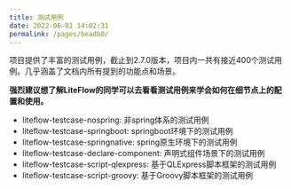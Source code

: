 ```yaml
---
title: 测试用例
date: 2022-06-01 14:02:31
permalink: /pages/beadb0/
---
```


项目提供了丰富的测试用例，截止到2.7.0版本，项目内一共有接近400个测试用例。几乎涵盖了文档内所有提到的功能点和场景。

**强烈建议想了解LiteFlow的同学可以去看看测试用例来学会如何在细节点上的配置和使用。**


* liteflow-testcase-nospring: 非spring体系的测试用例
* liteflow-testcase-springboot: springboot环境下的测试用例
* liteflow-testcase-springnative: spring原生环境下的测试用例
* liteflow-testcase-declare-component: 声明式组件场景下的测试用例
* liteflow-testcase-script-qlexpress: 基于QLExpress脚本框架的测试用例
* liteflow-testcase-script-groovy: 基于Groovy脚本框架的测试用例